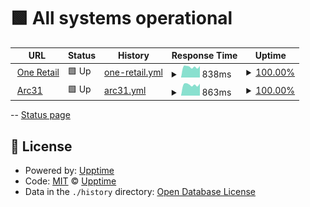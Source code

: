 # <!--live status--> **🟩 All systems operational**

<!--start: status pages-->
<!-- This summary is generated by Upptime (https://github.com/upptime/upptime) -->
<!-- Do not edit this manually, your changes will be overwritten -->
<!-- prettier-ignore -->
| URL | Status | History | Response Time | Uptime |
| --- | ------ | ------- | ------------- | ------ |
| <img alt="" src="https://favicons.githubusercontent.com/oneretailgroup.com.au" height="13"> [One Retail](https://oneretailgroup.com.au) | 🟩 Up | [one-retail.yml](https://github.com/Windsorborn/website-uptime/commits/HEAD/history/one-retail.yml) | <details><summary><img alt="Response time graph" src="./graphs/one-retail/response-time-week.png" height="20"> 838ms</summary><br><a href="https://Windsorborn.github.io/website-uptime/history/one-retail"><img alt="Response time 867" src="https://img.shields.io/endpoint?url=https%3A%2F%2Fraw.githubusercontent.com%2FWindsorborn%2Fwebsite-uptime%2FHEAD%2Fapi%2Fone-retail%2Fresponse-time.json"></a><br><a href="https://Windsorborn.github.io/website-uptime/history/one-retail"><img alt="24-hour response time 898" src="https://img.shields.io/endpoint?url=https%3A%2F%2Fraw.githubusercontent.com%2FWindsorborn%2Fwebsite-uptime%2FHEAD%2Fapi%2Fone-retail%2Fresponse-time-day.json"></a><br><a href="https://Windsorborn.github.io/website-uptime/history/one-retail"><img alt="7-day response time 838" src="https://img.shields.io/endpoint?url=https%3A%2F%2Fraw.githubusercontent.com%2FWindsorborn%2Fwebsite-uptime%2FHEAD%2Fapi%2Fone-retail%2Fresponse-time-week.json"></a><br><a href="https://Windsorborn.github.io/website-uptime/history/one-retail"><img alt="30-day response time 859" src="https://img.shields.io/endpoint?url=https%3A%2F%2Fraw.githubusercontent.com%2FWindsorborn%2Fwebsite-uptime%2FHEAD%2Fapi%2Fone-retail%2Fresponse-time-month.json"></a><br><a href="https://Windsorborn.github.io/website-uptime/history/one-retail"><img alt="1-year response time 867" src="https://img.shields.io/endpoint?url=https%3A%2F%2Fraw.githubusercontent.com%2FWindsorborn%2Fwebsite-uptime%2FHEAD%2Fapi%2Fone-retail%2Fresponse-time-year.json"></a></details> | <details><summary><a href="https://Windsorborn.github.io/website-uptime/history/one-retail">100.00%</a></summary><a href="https://Windsorborn.github.io/website-uptime/history/one-retail"><img alt="All-time uptime 99.99%" src="https://img.shields.io/endpoint?url=https%3A%2F%2Fraw.githubusercontent.com%2FWindsorborn%2Fwebsite-uptime%2FHEAD%2Fapi%2Fone-retail%2Fuptime.json"></a><br><a href="https://Windsorborn.github.io/website-uptime/history/one-retail"><img alt="24-hour uptime 100.00%" src="https://img.shields.io/endpoint?url=https%3A%2F%2Fraw.githubusercontent.com%2FWindsorborn%2Fwebsite-uptime%2FHEAD%2Fapi%2Fone-retail%2Fuptime-day.json"></a><br><a href="https://Windsorborn.github.io/website-uptime/history/one-retail"><img alt="7-day uptime 100.00%" src="https://img.shields.io/endpoint?url=https%3A%2F%2Fraw.githubusercontent.com%2FWindsorborn%2Fwebsite-uptime%2FHEAD%2Fapi%2Fone-retail%2Fuptime-week.json"></a><br><a href="https://Windsorborn.github.io/website-uptime/history/one-retail"><img alt="30-day uptime 100.00%" src="https://img.shields.io/endpoint?url=https%3A%2F%2Fraw.githubusercontent.com%2FWindsorborn%2Fwebsite-uptime%2FHEAD%2Fapi%2Fone-retail%2Fuptime-month.json"></a><br><a href="https://Windsorborn.github.io/website-uptime/history/one-retail"><img alt="1-year uptime 99.99%" src="https://img.shields.io/endpoint?url=https%3A%2F%2Fraw.githubusercontent.com%2FWindsorborn%2Fwebsite-uptime%2FHEAD%2Fapi%2Fone-retail%2Fuptime-year.json"></a></details>
| <img alt="" src="https://favicons.githubusercontent.com/arc31.com" height="13"> [Arc31](https://arc31.com) | 🟩 Up | [arc31.yml](https://github.com/Windsorborn/website-uptime/commits/HEAD/history/arc31.yml) | <details><summary><img alt="Response time graph" src="./graphs/arc31/response-time-week.png" height="20"> 863ms</summary><br><a href="https://Windsorborn.github.io/website-uptime/history/arc31"><img alt="Response time 895" src="https://img.shields.io/endpoint?url=https%3A%2F%2Fraw.githubusercontent.com%2FWindsorborn%2Fwebsite-uptime%2FHEAD%2Fapi%2Farc31%2Fresponse-time.json"></a><br><a href="https://Windsorborn.github.io/website-uptime/history/arc31"><img alt="24-hour response time 946" src="https://img.shields.io/endpoint?url=https%3A%2F%2Fraw.githubusercontent.com%2FWindsorborn%2Fwebsite-uptime%2FHEAD%2Fapi%2Farc31%2Fresponse-time-day.json"></a><br><a href="https://Windsorborn.github.io/website-uptime/history/arc31"><img alt="7-day response time 863" src="https://img.shields.io/endpoint?url=https%3A%2F%2Fraw.githubusercontent.com%2FWindsorborn%2Fwebsite-uptime%2FHEAD%2Fapi%2Farc31%2Fresponse-time-week.json"></a><br><a href="https://Windsorborn.github.io/website-uptime/history/arc31"><img alt="30-day response time 889" src="https://img.shields.io/endpoint?url=https%3A%2F%2Fraw.githubusercontent.com%2FWindsorborn%2Fwebsite-uptime%2FHEAD%2Fapi%2Farc31%2Fresponse-time-month.json"></a><br><a href="https://Windsorborn.github.io/website-uptime/history/arc31"><img alt="1-year response time 895" src="https://img.shields.io/endpoint?url=https%3A%2F%2Fraw.githubusercontent.com%2FWindsorborn%2Fwebsite-uptime%2FHEAD%2Fapi%2Farc31%2Fresponse-time-year.json"></a></details> | <details><summary><a href="https://Windsorborn.github.io/website-uptime/history/arc31">100.00%</a></summary><a href="https://Windsorborn.github.io/website-uptime/history/arc31"><img alt="All-time uptime 100.00%" src="https://img.shields.io/endpoint?url=https%3A%2F%2Fraw.githubusercontent.com%2FWindsorborn%2Fwebsite-uptime%2FHEAD%2Fapi%2Farc31%2Fuptime.json"></a><br><a href="https://Windsorborn.github.io/website-uptime/history/arc31"><img alt="24-hour uptime 100.00%" src="https://img.shields.io/endpoint?url=https%3A%2F%2Fraw.githubusercontent.com%2FWindsorborn%2Fwebsite-uptime%2FHEAD%2Fapi%2Farc31%2Fuptime-day.json"></a><br><a href="https://Windsorborn.github.io/website-uptime/history/arc31"><img alt="7-day uptime 100.00%" src="https://img.shields.io/endpoint?url=https%3A%2F%2Fraw.githubusercontent.com%2FWindsorborn%2Fwebsite-uptime%2FHEAD%2Fapi%2Farc31%2Fuptime-week.json"></a><br><a href="https://Windsorborn.github.io/website-uptime/history/arc31"><img alt="30-day uptime 100.00%" src="https://img.shields.io/endpoint?url=https%3A%2F%2Fraw.githubusercontent.com%2FWindsorborn%2Fwebsite-uptime%2FHEAD%2Fapi%2Farc31%2Fuptime-month.json"></a><br><a href="https://Windsorborn.github.io/website-uptime/history/arc31"><img alt="1-year uptime 100.00%" src="https://img.shields.io/endpoint?url=https%3A%2F%2Fraw.githubusercontent.com%2FWindsorborn%2Fwebsite-uptime%2FHEAD%2Fapi%2Farc31%2Fuptime-year.json"></a></details>

<!--end: status pages-->

--
[Status page](https://windsorborn.github.io/website-uptime/)

## 📄 License

- Powered by: [Upptime](https://github.com/upptime/upptime)
- Code: [MIT](./LICENSE) © [Upptime](https://upptime.js.org)
- Data in the `./history` directory: [Open Database License](https://opendatacommons.org/licenses/odbl/1-0/)
